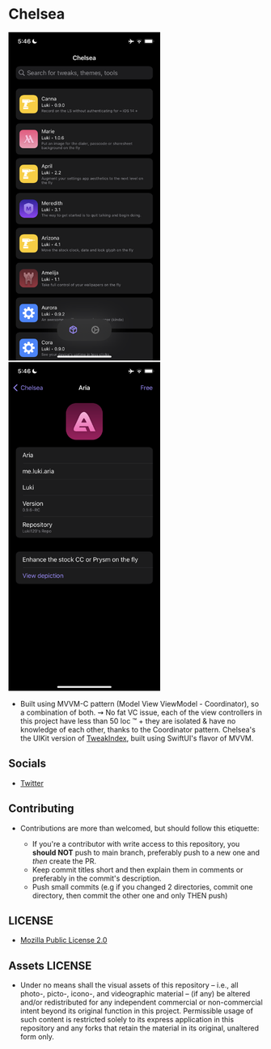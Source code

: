 # Chelsea

<img src="Assets/Home.png" width="300" alt="Chelsea home"> &nbsp; <img src="Assets/Details.png" width="300" alt="Chelsea details">

* Built using MVVM-C pattern (Model View ViewModel - Coordinator), so a combination of both. ⇝ No fat VC issue, each of the view controllers in this project have less than 50 loc :tm: + they are isolated & have no knowledge of each other, thanks to the Coordinator pattern. Chelsea's the UIKit version of [TweakIndex](https://github.com/Zemyoro/TweakIndex), built using SwiftUI's flavor of MVVM.

## Socials

* [Twitter](https://twitter.com/Lukii120)

## Contributing

* Contributions are more than welcomed, but should follow this etiquette:

	* If you're a contributor with write access to this repository, you **should NOT** push to main branch, preferably push to a new one and *then* create the PR.
	* Keep commit titles short and then explain them in comments or preferably in the commit's description.
	* Push small commits (e.g if you changed 2 directories, commit one directory, then commit the other one and only THEN push)

## LICENSE

* [Mozilla Public License 2.0](https://www.mozilla.org/en-US/MPL/2.0/)

## Assets LICENSE

* Under no means shall the visual assets of this repository – i.e., all photo-, picto-, icono-, and videographic material – (if any) be altered and/or redistributed for any independent commercial or non-commercial intent beyond its original function in this project. Permissible usage of such content is restricted solely to its express application in this repository and any forks that retain the material in its original, unaltered form only.
